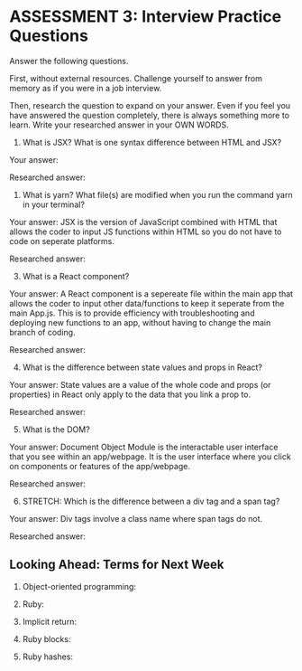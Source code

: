 # ASSESSMENT 3: Interview Practice Questions

Answer the following questions.

First, without external resources. Challenge yourself to answer from memory as if you were in a job interview.

Then, research the question to expand on your answer. Even if you feel you have answered the question completely, there is always something more to learn. Write your researched answer in your OWN WORDS.

1. What is JSX? What is one syntax difference between HTML and JSX?

Your answer:

Researched answer:

1. What is yarn? What file(s) are modified when you run the command yarn in your terminal?

Your answer: JSX is the version of JavaScript combined with HTML that allows the coder to input JS functions within HTML so you do not have to code on seperate platforms.

Researched answer:

3. What is a React component?

Your answer: A React component is a sepereate file within the main app that allows the coder to input other data/functions to keep it seperate from the main App.js. This is to provide efficiency with troubleshooting and deploying new functions to an app, without having to change the main branch of coding.

Researched answer:

4. What is the difference between state values and props in React?

Your answer: State values are a value of the whole code and props (or properties) in React only apply to the data that you link a prop to.

Researched answer:

5. What is the DOM?

Your answer: Document Object Module is the interactable user interface that you see within an app/webpage. It is the user interface where you click on components or features of the app/webpage.

Researched answer:

6. STRETCH: Which is the difference between a div tag and a span tag?

Your answer: Div tags involve a class name where span tags do not.

Researched answer:

## Looking Ahead: Terms for Next Week

1. Object-oriented programming:

2. Ruby:

3. Implicit return:

4. Ruby blocks:

5. Ruby hashes:
